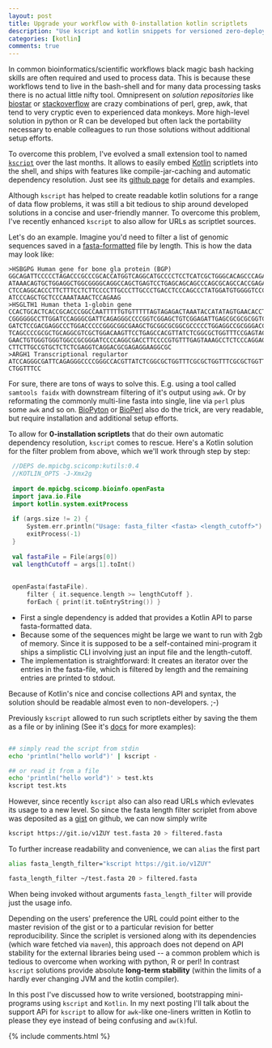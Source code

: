 ```yaml
---
layout: post
title: Upgrade your workflow with 0-installation kotlin scriptlets
description: "Use kscript and kotlin snippets for versioned zero-deployment tool development"
categories: [kotlin]
comments: true
---
```



In common bioinformatics/scientific workflows black magic bash hacking skills are often required and used to process data. This is because these workflows tend to live in the bash-shell and for many data processing tasks there is no actual little nifty tool. Omnipresent on _solution repositories_ like [biostar](https://www.biostars.org/) or [stackoverflow](http://stackoverflow.com/) are crazy combinations of perl, grep, awk, that tend to very cryptic even to experienced data monkeys. More high-level solution in python or R can be developed but often lack the portability necessary to enable colleagues to run those solutions without additional setup efforts.
   
To overcome this problem, I've evolved a small extension tool to named [`kscript`](https://github.com/holgerbrandl/kscript) over the last months. It allows to easily embed [Kotlin](https://kotlinlang.org/) scriptlets into the shell, and ships with features like compile-jar-caching and automatic dependency resolution. Just see its [github page](https://github.com/holgerbrandl/kscript) for details and examples.  


Although `kscript` has helped to create readable kotlin solutions for a range of data flow problems, it was still a bit tedious to ship around developed solutions in a concise and user-friendly manner. To overcome this problem, I've recently enhanced `kscript` to also allow for URLs as scriptlet sources.

Let's do an example. Imagine you'd need to filter a list of genomic sequences saved in a [fasta-formatted](https://en.wikipedia.org/wiki/FASTA_format) file by length. This is how the data may look like:

```
>HSBGPG Human gene for bone gla protein (BGP)
GGCAGATTCCCCCTAGACCCGCCCGCACCATGGTCAGGCATGCCCCTCCTCATCGCTGGGCACAGCCCAGAGGGT
ATAAACAGTGCTGGAGGCTGGCGGGGCAGGCCAGCTGAGTCCTGAGCAGCAGCCCAGCGCAGCCACCGAGACACC
CTCCAGGCACCCTTCTTTCCTCTTCCCCTTGCCCTTGCCCTGACCTCCCAGCCCTATGGATGTGGGGTCCCCATC
ATCCCAGCTGCTCCCAAATAAACTCCAGAAG
>HSGLTH1 Human theta 1-globin gene
CCACTGCACTCACCGCACCCGGCCAATTTTTGTGTTTTTAGTAGAGACTAAATACCATATAGTGAACACCTAAGA
CGGGGGGCCTTGGATCCAGGGCGATTCAGAGGGCCCCGGTCGGAGCTGTCGGAGATTGAGCGCGCGCGGTCCCGG
GATCTCCGACGAGGCCCTGGACCCCCGGGCGGCGAAGCTGCGGCGCGGCGCCCCCTGGAGGCCGCGGGACCCCTG
TCAGCCCCGCGCTGCAGGCGTCGCTGGACAAGTTCCTGAGCCACGTTATCTCGGCGCTGGTTTCCGAGTACCGCT
GAACTGTGGGTGGGTGGCCGCGGGATCCCCAGGCGACCTTCCCCGTGTTTGAGTAAAGCCTCTCCCAGGAGCAGC
CTTCTTGCCGTGCTCTCTCGAGGTCAGGACGCGAGAGGAAGGCGC
>ARGH1 Transcriptional regulartor
ATCCAGGGCGATTCAGAGGGCCCCGGGCCACGTTATCTCGGCGCTGGTTTCGCGCTGGTTTCGCGCTGGTTTCGCG
CTGGTTTCC
```
 
 For sure, there are tons of ways to solve this. E.g. using a tool called `samtools faidx` with downstream filtering of it's output using `awk`. Or by reformating the commonly multi-line fasta into single, line via `perl` plus some `awk` and so on. [BioPyton](https://github.com/biopython/biopython.github.io/) or [BioPerl](http://bioperl.org/) also do the trick, are very readable, but require installation and additional setup efforts.

To allow for **0-installation scriptlets** that do their own automatic dependency resolution, `kscript` comes to rescue. Here's a  Kotlin solution for the filter problem from above, which we'll work through step by step:
 
```kotlin
 //DEPS de.mpicbg.scicomp:kutils:0.4
 //KOTLIN_OPTS -J-Xmx2g
 
 import de.mpicbg.scicomp.bioinfo.openFasta
 import java.io.File
 import kotlin.system.exitProcess
 
 if (args.size != 2) {
     System.err.println("Usage: fasta_filter <fasta> <length_cutoff>")
     exitProcess(-1)
 }
 
 val fastaFile = File(args[0])
 val lengthCutoff = args[1].toInt()
 
 
 openFasta(fastaFile).
     filter { it.sequence.length >= lengthCutoff }.
     forEach { print(it.toEntryString()) }
```

* First a single dependency is added that provides a Kotlin API to parse fasta-formatted data. 
* Because some of the sequences might be large we want to run with 2gb of memory. Since it is supposed to be a self-contained mini-program it ships a simplistic CLI involving just an input file and the length-cutoff. 
* The implementation is straightforward: It creates an iterator over the entries in the fasta-file, which is filtered by length and the remaining entries are printed to stdout. 

Because of Kotlin's nice and concise collections API and syntax, the solution should be readable almost even to non-developers. ;-)

Previously `kscript` allowed to run such scriptlets either by saving the them as a file or by inlining (See it's [docs]((https://github.com/holgerbrandl/kscript)) for more examples):
```bash

## simply read the script from stdin
echo 'println("hello world")' | kscript -

## or read it from a file
echo 'println("hello world")' > test.kts
kscript test.kts
```
However, since recently `kscript` also can also read URLs which evlevates its usage to a new level. So since the fasta length filter scriplet from above was deposited as a [gist](https://gist.github.com/holgerbrandl/521a5e9b1eb0d5b443b82cf13f66074f) on github, we can now simply write
```bash
kscript https://git.io/v1ZUY test.fasta 20 > filtered.fasta
```

To further increase readability and convenience, we can `alias` the first part

```bash
alias fasta_length_filter="kscript https://git.io/v1ZUY"

fasta_length_filter ~/test.fasta 20 > filtered.fasta
```

When being invoked without arguments `fasta_length_filter` will provide just the usage info.

Depending on the users' preference the URL could point either to the master revision of the gist or to a particular revision for better reproducibility. Since the scriplet is versioned along with its dependencies (which ware fetched via `maven`), this approach does not depend on API stability for the external libraries being used -- a common problem which is tedious to overcome when working with python, R or perl! In contrast `kscript` solutions provide absolute **long-term stability** (within the limits of a hardly ever changing JVM and the kotlin compiler).

In this post I've discussed how to write versioned, bootstrapping mini-programs using `kscript` and `Kotlin`. In my next posting I'll talk about the support APi for `kscript` to allow for `awk`-like one-liners written in Kotlin to please they eye instead of being confusing and `aw(k)`ful.
 

{% include comments.html %}
